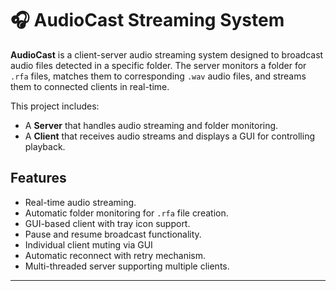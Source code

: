 
# 🎧 AudioCast Streaming System

**AudioCast** is a client-server audio streaming system designed to broadcast audio files detected in a specific folder. The server monitors a folder for `.rfa` files, matches them to corresponding `.wav` audio files, and streams them to connected clients in real-time.

This project includes:
- A **Server** that handles audio streaming and folder monitoring.
- A **Client** that receives audio streams and displays a GUI for controlling playback.




## Features

- Real-time audio streaming.
- Automatic folder monitoring for `.rfa` file creation.
- GUI-based client with tray icon support.
- Pause and resume broadcast functionality.
- Individual client muting via GUI
- Automatic reconnect with retry mechanism.
- Multi-threaded server supporting multiple clients.

---